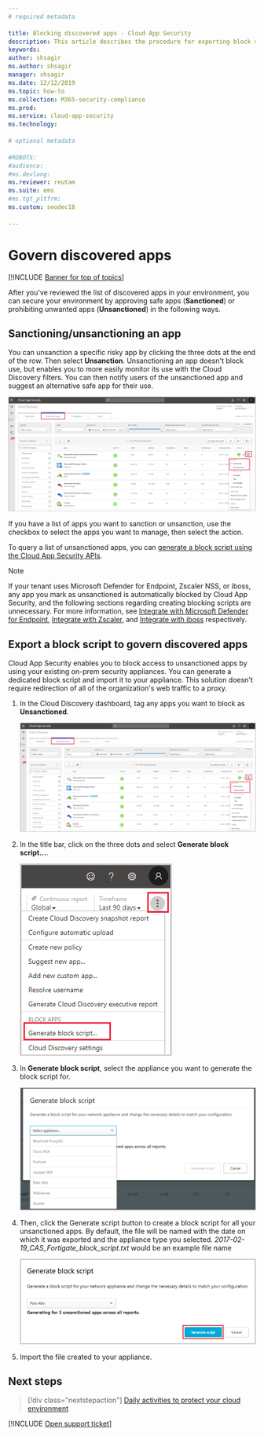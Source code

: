 ```yaml
---
# required metadata

title: Blocking discovered apps - Cloud App Security
description: This article describes the procedure for exporting block scripts for discovered apps.
keywords:
author: shsagir
ms.author: shsagir
manager: shsagir
ms.date: 12/12/2019
ms.topic: how-to
ms.collection: M365-security-compliance
ms.prod:
ms.service: cloud-app-security
ms.technology:

# optional metadata

#ROBOTS:
#audience:
#ms.devlang:
ms.reviewer: reutam
ms.suite: ems
#ms.tgt_pltfrm:
ms.custom: seodec18

---
```

# Govern discovered apps

[!INCLUDE [Banner for top of topics](includes/banner.md)]

After you've reviewed the list of discovered apps in your environment, you can secure your environment by approving safe apps (**Sanctioned**) or prohibiting unwanted apps (**Unsanctioned**) in the following ways.

## <a name="BKMK_SanctionApp"></a> Sanctioning/unsanctioning an app

You can unsanction a specific risky app by clicking the three dots at the end of the row. Then select **Unsanction**. Unsanctioning an app doesn't block use, but enables you to more easily monitor its use with the Cloud Discovery filters. You can then notify users of the unsanctioned app and suggest an alternative safe app for their use.

![Tag as unsanctioned](media/tag-as-unsanctioned.png)

If you have a list of apps you want to sanction or unsanction, use the checkbox to select the apps you want to manage, then select the action.

To query a list of unsanctioned apps, you can [generate a block script using the Cloud App Security APIs](api-discovery-script.md).

> [!NOTE]
> If your tenant uses Microsoft Defender for Endpoint, Zscaler NSS, or iboss, any app you mark as unsanctioned is automatically blocked by Cloud App Security, and the following sections regarding creating blocking scripts are unnecessary. For more information, see [Integrate with Microsoft Defender for Endpoint](mde-integration.md), [Integrate with Zscaler](zscaler-integration.md), and [Integrate with iboss](iboss-integration.md) respectively.

## Export a block script to govern discovered apps

Cloud App Security enables you to block access to unsanctioned apps by using your existing on-prem security appliances. You can generate a dedicated block script and import it to your appliance. This solution doesn't require redirection of all of the organization's web traffic to a proxy.

1. In the Cloud Discovery dashboard, tag any apps you want to block as **Unsanctioned**.

    ![Tag as unsanctioned](media/tag-as-unsanctioned.png)

2. In the title bar, click on the three dots and select **Generate block script...**.

    ![Generate block script](media/generate-block-script.png)

3. In **Generate block script**, select the appliance you want to generate the block script for.

    ![Generate block script pop-up](media/generate-block-script-pop-up.png)

4. Then, click the Generate script button to create a block script for all your unsanctioned apps. By default, the file will be named with the date on which it was exported and the appliance type you selected. *2017-02-19_CAS_Fortigate_block_script.txt* would be an example file name

   ![Generate block script button](media/generate-block-script-button.png)

5. Import the file created to your appliance.

## Next steps

> [!div class="nextstepaction"]
> [Daily activities to protect your cloud environment](daily-activities-to-protect-your-cloud-environment.md)

[!INCLUDE [Open support ticket](includes/support.md)]
